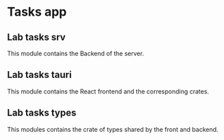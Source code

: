 # Tasks app

## Lab tasks srv

This module contains the Backend of the server.

## Lab tasks tauri

This module contains the React frontend and the corresponding crates.

## Lab tasks types

This modules contains the crate of types shared by the front and backend.
